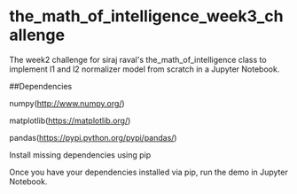 # the_math_of_intelligence_week3_challenge

The week2 challenge for siraj raval's the_math_of_intelligence class to implement l1 and l2 normalizer model from scratch in a Jupyter Notebook.

##Dependencies

numpy(http://www.numpy.org/)

matplotlib(https://matplotlib.org/)

pandas(https://pypi.python.org/pypi/pandas/)

Install missing dependencies using pip

Once you have your dependencies installed via pip, run the demo in Jupyter Notebook.

